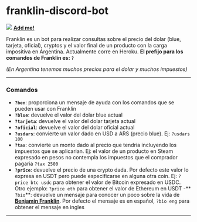 # franklin-discord-bot

![](https://i.imgur.com/Xt2KRRf.png) [**Add me!**](https://discord.com/api/oauth2/authorize?client_id=845142608941547520&permissions=532576468032&scope=bot "Add me!")

Franklin es un bot para realizar consultas sobre el precio del dolar (blue, tarjeta, oficial), cryptos y el valor final de un producto con la carga impositiva en Argentina. Actualmente corre en Heroku.
**El prefijo para los comandos de Franklin es: `?`**

*(En Argentina tenemos muchos precios para el dolar y muchos impuestos)* 


------------


### Comandos

- **`?ben`**: proporciona un mensaje de ayuda con los comandos que se pueden usar con    	 Franklin
- **`?blue`**: devuelve el valor del dolar blue actual
- **`?tarjeta`**: devuelve el valor del dolar tarjeta actual
- **`?oficial`**: devuelve el valor del dolar oficial actual
- **`?usdars`**: convierte un valor dado en USD a ARS (precio blue). Ej: `?usdars 100`
- **`?tax`**: convierte un monto dado al precio que tendria incluyendo los impuestos que se aplicarian. Ej: el valor de un producto en Steam expresado en pesos no contempla los impuestos que el comprador pagaria `?tax 2500`
- **`?price`**: devuelve el precio de una crypto dada. Por defecto este valor lo expresa en USDT pero puede especificarse en alguna otra coin. Ej: `?price btc usdc` para obtener el valor de Bitcoin expresado en USDC. Otro ejemplo: `?price eth` para obtener el valor de Ethereum en USDT
-** `?bio`**: devuelve un mensaje para conocer un poco sobre la vida de **[Benjamin Franklin](https://es.wikipedia.org/wiki/Benjamin_Franklin "Benjamin Franklin")**.  Por defecto el mensaje es en español, `?bio eng` para obtener el mensaje en ingles


------------


